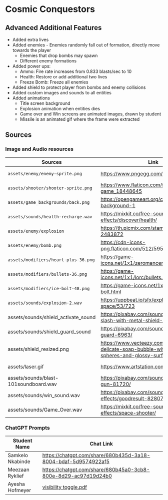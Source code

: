 # Cosmic Conquestors

## Advanced Additional Features
- Added extra lives
- Added enemies
        - Enemies randomly fall out of formation, directly move towards the player
  	- Enemies that drop bombs may spawn
  	- Different enemy formations
- Added power ups:
	- Ammo: Fire rate increases from 0.833 blasts/sec to 10  
	- Health: Restore or add additional two lives
	- Freeze Bomb: Freeze all enemies  
- Added shield to protect player from bombs and enemy collisions 
- Added custom images and sounds to all entities 
- Added animations
	- Title screen background
	- Explosion animation when entities dies
	- Game over and Win screens are animated images, drawn by student
	- Missile is an animated gif where the frame were extracted

## Sources
### Image and Audio resources
| Sources                              | Link                                                   | Type            |
| ------------------------------------ | ------------------------------------------------------ | --------------- |
| `assets/enemy/enemy-sprite.png`      | https://www.pngegg.com/en/png-yqvtx                    | Enemy Image     |
| `assets/shooter/shooter-sprite.png`  | https://www.flaticon.com/free-icon/space-game_18448645 | Player Image    |
| `assets/game_backgrounds/back.png`   | https://opengameart.org/content/space-background-1     | Game background |
| `assets/sounds/health-recharge.wav`  | https://mixkit.co/free-sound-effects/discover/health/  | Player Sound    |
| `assets/enemy/explosion`             | https://th.picmix.com/stamp/Game-Fire-2483872          | Explosion gif   |
| `assets/enemy/bomb.png`              | https://cdn-icons-png.flaticon.com/512/595/595582.png  | Bomb Image      |
| `assets/modifiers/heart-plus-36.png`   | https://game-icons.net/1x1/zeromancer/heart-plus.html  | Modifier Icon   |
| `assets/modifiers/bullets-36.png` | https://game-icons.net/1x1/lorc/bullets.html           | Modifier Icon   |
| `assets/modifiers/ice-bolt-48.png`   | https://game-icons.net/1x1/lorc/ice-bolt.html          | Modifier Icon   |
| `assets/sounds/explosion-2.wav`      | https://uppbeat.io/sfx/explosion-in-tight-space/53/723 | Explosion sound |
| assets/sounds/shield_activate_sound | https://pixabay.com/sound-effects/sword-slash-with-metal-shield-impact-185433/ | Shield Sound | 
| assets/sounds/shield_guard_sound | https://pixabay.com/sound-effects/shield-guard-6963/ | Shield Sound |
| assets/shield_resized.png | https://www.vecteezy.com/png/56768885-delicate-soap-bubble-with-inner-spheres-and-glossy-surface |  Shield Image |
| assets/laser.gif | https://www.artstation.com/artwork/aorZ0L | Missile Animation | 
| assets/sounds/blast-101soundboard.wav | https://pixabay.com/sound-effects/laser-gun-81720/ | Missile Sound | 
| assets/sounds/win_sound.wav | https://pixabay.com/sound-effects/goodresult-82807/ | Victory Sound | 
| assets/sounds/Game_Over.wav | https://mixkit.co/free-sound-effects/space-shooter/ | Game Over Sound | 

### ChatGPT Prompts
| Student Name                          | Chat Link                                                   
| ------------------------------------  | ------------------------------------------------------ 
| Samkelo Nkabinde                      | https://chatgpt.com/share/680b435d-3a18-8004-bdaf-5d9574922af5       
| Meezaan Ryklief                       | https://chatgpt.com/share/680b45a0-3cb8-800e-8d29-ac97d19d24b0
| Ayesha Hofmeyer| [visibility toggle.pdf](https://github.com/PCB-IT/Space-Invaders/blob/master/visibility%20toggle.pdf) |
